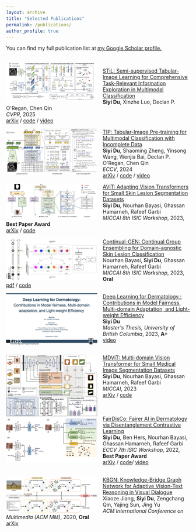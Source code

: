 ```yaml
---
layout: archive
title: "Selected Publications"
permalink: /publications/
author_profile: true
---
```


<!-- {% if author.googlescholar %}
  You can find my full publication list at  <u><a href="{{author.googlescholar}}">my Google Scholar profile</a>.</u>
{% endif %} -->

You can find my full publication list at  <u><a href="https://scholar.google.com/citations?user=zsOt8MYAAAAJ&hl=en">my Google Scholar profile</a>.</u>

<!-- {% include base_path %}

{% for post in site.publications reversed %}
  {% include archive-single.html %}
{% endfor %} -->

<br/>

<!-- STiL -->
<img align="left" width="250" src="/images/siyi_CVPR2025_STiL.jpg" style="margin-right: 15px" /> 

[STiL: Semi-supervised Tabular-Image Learning for Comprehensive Task-Relevant Information Exploration in Multimodal Classification](https://openaccess.thecvf.com/content/CVPR2025/html/Du_STiL_Semi-supervised_Tabular-Image_Learning_for_Comprehensive_Task-Relevant_Information_Exploration_in_CVPR_2025_paper.html) \
**Siyi Du**, Xinzhe Luo, Declan P. O'Regan, Chen Qin   \
*CVPR*, 2025  \
[arXiv](http://arxiv.org/abs/2503.06277) / [code](https://github.com/siyi-wind/STiL) / [video](https://www.youtube.com/watch?v=-q3H0M4BpnE)
<br/>


<!-- TIP -->
<img align="left" width="250" src="/images/siyi_ECCV2024_TIP.jpg" style="margin-right: 15px" /> 

[TIP: Tabular-Image Pre-training for Multimodal Classification with Incomplete Data](https://dl.acm.org/doi/abs/10.1007/978-3-031-72633-0_27) \
**Siyi Du**, Shaoming Zheng, Yinsong Wang, Wenjia Bai, Declan P. O'Regan, Chen Qin   \
*ECCV*, 2024  \
[arXiv](http://arxiv.org/abs/2407.07582) / [code](https://github.com/siyi-wind/TIP) / [video](https://www.youtube.com/watch?v=-3_ccGxa4_4)
<br/>


<!-- AViT -->
<img align="left" width="250" src="/images/siyi_MICCAIW2023_AViT.png" style="margin-right: 15px" /> 

[AViT: Adapting Vision Transformers for Small Skin Lesion Segmentation Datasets](https://link.springer.com/chapter/10.1007/978-3-031-47401-9_3) \
**Siyi Du**, Nourhan Bayasi, Ghassan Hamarneh, Rafeef Garbi   \
*MICCAI 8th ISIC Workshop*, 2023, **Best Paper Award**  \
[arXiv](http://arxiv.org/abs/2307.13897) / [code](https://github.com/siyi-wind/AViT)
<br/>


<!-- Continual-GEN -->
<img align="left" width="250" src="/images/siyi_MICCAIW2023_Continual-GEN.png" style="margin-right: 15px" /> 

[Continual-GEN: Continual Group Ensembling for Domain-agnostic Skin Lesion Classification](https://link.springer.com/chapter/10.1007/978-3-031-47401-9_1) \
Nourhan Bayasi, **Siyi Du**, Ghassan Hamarneh, Rafeef Garbi   \
*MICCAI 8th ISIC Workshop*, 2023, **Oral**   \
[pdf](https://workshop2023.isic-archive.com/paper_bayasi.pdf) / [code](https://github.com/nourhanb/Continual-GEN)
<br/>


<!-- Master Thesis -->
<img align="left" width="250" src="/images/siyi_MasterThesis2023.png" style="margin-right: 15px" /> 

[Deep Learning for Dermatology : Contributions in Model Fairness, Multi-domain Adaptation, and Light-weight Efficiency](https://open.library.ubc.ca/soa/cIRcle/collections/ubctheses/24/items/1.0435879) \
**Siyi Du**   \
*Master's Thesis, University of British Columbia*, 2023, **A+**  \
[video](https://www.youtube.com/watch?v=0evv4Hy_ZrY) 
<br/><br/>


<!-- MDViT -->
<img align="left" width="250" src="/images/siyi_MICCAI2023_MDViT.png" style="margin-right: 15px" /> 

[MDViT: Multi-domain Vision Transformer for Small Medical Image Segmentation Datasets](https://link.springer.com/chapter/10.1007/978-3-031-43901-8_43) \
**Siyi Du**, Nourhan Bayasi, Ghassan Hamarneh, Rafeef Garbi   \
*MICCAI*, 2023  \
[arXiv](https://arxiv.org/abs/2307.02100) / [code](https://github.com/siyi-wind/MDViT)
<br/><br/><br/>


<!-- FairDisCo -->
<img align="left" width="250" src="/images/siyi_ECCVW2022_FairDisCo.png" style="margin-right: 15px" /> 

[FairDisCo: Fairer AI in Dermatology via Disentanglement Contrastive Learning](https://link.springer.com/chapter/10.1007/978-3-031-25069-9_13) \
**Siyi Du**, Ben Hers, Nourhan Bayasi, Ghassan Hamarneh, Rafeef Garbi   \
*ECCV 7th ISIC Workshop*, 2022, **Best Paper Award**  \
[arXiv](https://arxiv.org/abs/2208.10013) / [code](https://github.com/siyi-wind/FairDisCo)/ [video](https://github.com/siyi-wind/FairDisCo)
<br/><br/>


<!-- KBGN -->
<img align="left" width="250" src="/images/siyi_ACMMM2020_KBGN.png" style="margin-right: 15px" /> 
 
[KBGN: Knowledge-Bridge Graph Network for Adaptive Vision-Text Reasoning in Visual Dialogue](https://dl.acm.org/doi/abs/10.1145/3394171.3413826) \
Xiaoze Jiang, **Siyi Du**, Zengchang Qin, Yajing Sun, Jing Yu   \
*ACM International Conference on Multimedia (ACM MM)*, 2020, **Oral**  \
[arXiv](https://arxiv.org/abs/2008.04858)
